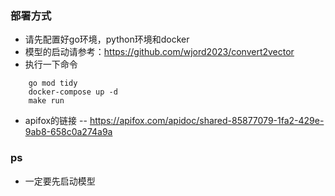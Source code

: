 ### 部署方式

- 请先配置好go环境，python环境和docker
- 模型的启动请参考：https://github.com/wjord2023/convert2vector
- 执行一下命令
```shell
    go mod tidy
    docker-compose up -d
    make run
```


- apifox的链接
-- https://apifox.com/apidoc/shared-85877079-1fa2-429e-9ab8-658c0a274a9a

### ps 
- 一定要先启动模型